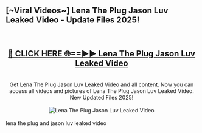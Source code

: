<h2>[~Viral Videos~] Lena The Plug Jason Luv Leaked Video - Update Files 2025!</h2>
<br>
<div align="center">
<h2><a href="https://betterlinks.top/A2PfLJ" rel="nofollow">🔴 CLICK HERE 🌐==►► Lena The Plug Jason Luv Leaked Video</a></h2>
<br>
Get Lena The Plug Jason Luv Leaked Video and all content. Now you can access all videos and pictures of Lena The Plug Jason Luv Leaked Video. New Updated Files 2025!
<br>
<br>
<a href="https://betterlinks.top/A2PfLJ" rel="nofollow" data-target="animated-image.originalLink"><img src="https://i.ibb.co.com/WyWwxjT/player-gif2.gif" alt="Lena The Plug Jason Luv Leaked Video" style="max-width: 100%; display: inline-block;" data-target="animated-image.originalImage"></a>
</div>
<br>
lena the plug and jason luv leaked video